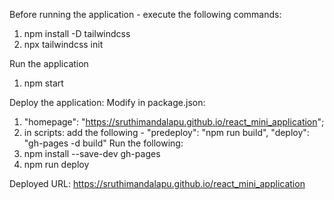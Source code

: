 Before running the application - execute the following commands:
1. npm install -D tailwindcss
2. npx tailwindcss init

Run the application
1. npm start

Deploy the application:
Modify in package.json: 
1. "homepage": "https://sruthimandalapu.github.io/react_mini_application"; 
2. in scripts: add the following - "predeploy": "npm run build", "deploy": "gh-pages -d build"
Run the following:
1. npm install --save-dev gh-pages
2. npm run deploy

Deployed URL: https://sruthimandalapu.github.io/react_mini_application

